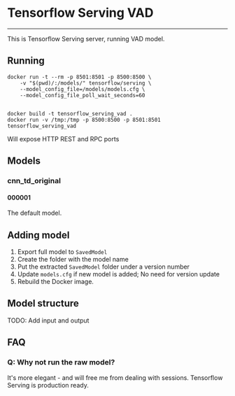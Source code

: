 # Tensorflow Serving VAD

-----

This is Tensorflow Serving server, running VAD model.

## Running

```
docker run -t --rm -p 8501:8501 -p 8500:8500 \
    -v "$(pwd)/:/models/" tensorflow/serving \
    --model_config_file=/models/models.cfg \
    --model_config_file_poll_wait_seconds=60


docker build -t tensorflow_serving_vad .
docker run -v /tmp:/tmp -p 8500:8500 -p 8501:8501 tensorflow_serving_vad
```

Will expose HTTP REST and RPC ports

## Models

### cnn_td_original

#### 000001

The default model.

## Adding model

1. Export full model to `SavedModel`
2. Create the folder with the model name
3. Put the extracted `SavedModel` folder under a version number
4. Update `models.cfg` if new model is added; No need for version update
5. Rebuild the Docker image.

## Model structure

TODO: Add input and output

## FAQ

### Q: Why not run the raw model?

It's more elegant - and will free me from dealing with sessions. Tensorflow Serving is production ready.
